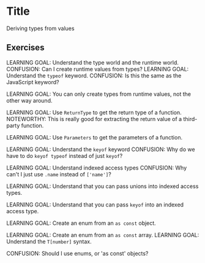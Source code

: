 # Title

Deriving types from values

## Exercises

LEARNING GOAL: Understand the type world and the runtime world.
CONFUSION: Can I create runtime values from types?
LEARNING GOAL: Understand the `typeof` keyword.
CONFUSION: Is this the same as the JavaScript keyword?

LEARNING GOAL: You can only create types from runtime values, not the other way around.

LEARNING GOAL: Use `ReturnType` to get the return type of a function.
NOTEWORTHY: This is really good for extracting the return value of a third-party function.

LEARNING GOAL: Use `Parameters` to get the parameters of a function.

LEARNING GOAL: Understand the `keyof` keyword
CONFUSION: Why do we have to do `keyof typeof` instead of just `keyof`?

LEARNING GOAL: Understand indexed access types
CONFUSION: Why can't I just use `.name` instead of `['name']`?

LEARNING GOAL: Understand that you can pass unions into indexed access types.

LEARNING GOAL: Understand that you can pass `keyof` into an indexed access type.

LEARNING GOAL: Create an enum from an `as const` object.

LEARNING GOAL: Create an enum from an `as const` array.
LEARNING GOAL: Understand the `T[number]` syntax.

CONFUSION: Should I use enums, or 'as const' objects?
